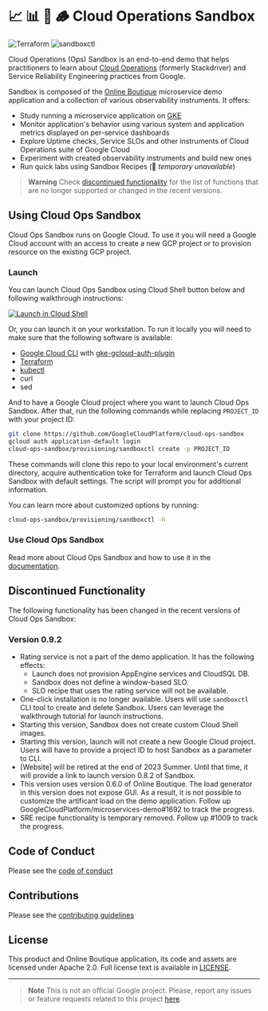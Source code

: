 # 📈 📊 👣 🪵 Cloud Operations Sandbox

![Terraform][tf_badge] ![sandboxctl][cli_badge]

Cloud Operations (Ops) Sandbox is an end-to-end demo that helps practitioners to
learn about [Cloud Operations][cloud-ops] (formerly Stackdriver) and Service
Reliability Engineering practices from Google.

Sandbox is composed of the [Online Boutique][ob] microservice demo application
and a collection of various observability instruments. It offers:

* Study running a microservice application on [GKE]
* Monitor application's behavior using various system and application metrics
displayed on per-service dashboards
* Explore Uptime checks, Service SLOs and other instruments of Cloud Operations
suite of Google Cloud
* Experiment with created observability instruments and build new ones
* Run quick labs using Sandbox Recipes (🚧 _temporary unavailable_)

> **Warning**
> Check [discontinued functionality](#discontinued-functionality) for the list
> of functions that are no longer supported or changed in the recent versions.

## Using Cloud Ops Sandbox

Cloud Ops Sandbox runs on Google Cloud.
To use it you will need a Google Cloud account with an access to create a new
GCP project or to provision resource on the existing GCP project.

### Launch

You can launch Cloud Ops Sandbox using Cloud Shell button below and following
walkthrough instructions:

[![Launch in Cloud Shell](https://gstatic.com/cloudssh/images/open-btn.svg)][1]

Or, you can launch it on your workstation. To run it locally you will need to
make sure that the following software is available:

* [Google Cloud CLI][cli] with [gke-gcloud-auth-plugin]
* [Terraform]
* [kubectl]
* curl
* sed

And to have a Google Cloud project where you want to launch Cloud Ops Sandbox.
After that, run the following commands while replacing `PROJECT_ID` with your
project ID:

```bash
git clone https://github.com/GoogleCloudPlatform/cloud-ops-sandbox
gcloud auth application-default login
cloud-ops-sandbox/provisioning/sandboxctl create -p PROJECT_ID
```

These commands will clone this repo to your local environment's current directory,
acquire authentication toke for Terraform and launch Cloud Ops Sandbox with default
settings. The script will prompt you for additional information.

You can learn more about customized options by running:

```bash
cloud-ops-sandbox/provisioning/sandboxctl -h
```

### Use Cloud Ops Sandbox

Read more about Cloud Ops Sandbox and how to use it in the [documentation](docs/README.md).

## Discontinued Functionality

The following functionality has been changed in the recent versions of Cloud
Ops Sandbox:

### Version 0.9.2

* Rating service is not a part of the demo application. It has the following effects:
  * Launch does not provision AppEngine services and CloudSQL DB.
  * Sandbox does not define a window-based SLO.
  * SLO recipe that uses the rating service will not be available.
* One-click installation is no longer available. Users will use `sandboxctl` CLI tool
to create and delete Sandbox. Users can leverage the walkthrough tutorial for launch
instructions.
* Starting this version, Sandbox does not create custom Cloud Shell images.
* Starting this version, launch will not create a new Google Cloud project. Users will
have to provide a project ID to host Sandbox as a parameter to CLI.
* [Website] will be retired at the end of 2023 Summer. Until that time, it will provide
a link to launch version 0.8.2 of Sandbox.
* This version uses version 0.6.0 of Online Boutique. The load generator in this version
does not expose GUI. As a result, it is not possible to customize the artificant load on
the demo application. Follow up GoogleCloudPlatform/microservices-demo#1692 to track the progress.
* SRE recipe functionality is temporary removed. Follow up #1009 to track
the progress.

## Code of Conduct

Please see the [code of conduct](CODE_OF_CONDUCT.md)

## Contributions

Please see the [contributing guidelines](CONTRIBUTING.md)

## License

This product and Online Boutique application, its code and assets are licensed
under Apache 2.0. Full license text is available in [LICENSE](LICENSE).

---

> **Note**
> This is not an official Google project. Please, report any issues or feature requests related to this project [here].

[1]: https://console.cloud.google.com/?cloudshell_git_repo=https%3A%2F%2Fgithub.com%2Fgooglecloudplatform%2Fcloud-ops-sandbox&cloudshell_git_branch=0.9.2&cloudshell_tutorial=docs/walkthrough.md
[tf_badge]: https://github.com/GoogleCloudPlatform/cloud-ops-sandbox/actions/workflows/terraform.yaml/badge.svg
[cli_badge]: https://github.com/GoogleCloudPlatform/cloud-ops-sandbox/actions/workflows/cli.yaml/badge.svg
[cloud-ops]: (https://cloud.google.com/products/operations)
[ob]: https://github.com/GoogleCloudPlatform/microservices-demo
[gke]: https://cloud.google.com/kubernetes-engine
[cli]: https://cloud.google.com/sdk/gcloud#download_and_install_the
[gke-gcloud-auth-plugin]: https://cloud.google.com/blog/products/containers-kubernetes/kubectl-auth-changes-in-gke
[terraform]: https://developer.hashicorp.com/terraform/tutorials/aws-get-started/install-cli
[kubectl]: https://kubernetes.io/docs/tasks/tools/#kubectl
[here]: https://github.com/GoogleCloudPlatform/cloud-ops-sandbox/issues/new/choose
